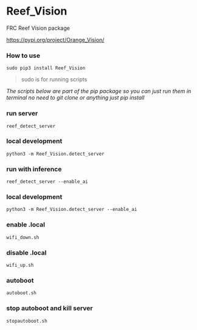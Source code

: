 # Reef_Vision
FRC Reef Vision package

https://pypi.org/project/Orange_Vision/

### How to use

`sudo pip3 install Reef_Vision`
 
> sudo is for running scripts


*The scripts below are part of the pip package so you can just run them in terminal no need to git clone or anything just pip install*





### run server

`reef_detect_server`


### local development

`python3 -m Reef_Vision.detect_server`

### run with inference

`reef_detect_server --enable_ai`

### local development

`python3 -m Reef_Vision.detect_server --enable_ai`

### enable .local

`wifi_down.sh`

### disable .local

`wifi_up.sh`

### autoboot
`autoboot.sh`


### stop autoboot and kill server
`stopautoboot.sh`


